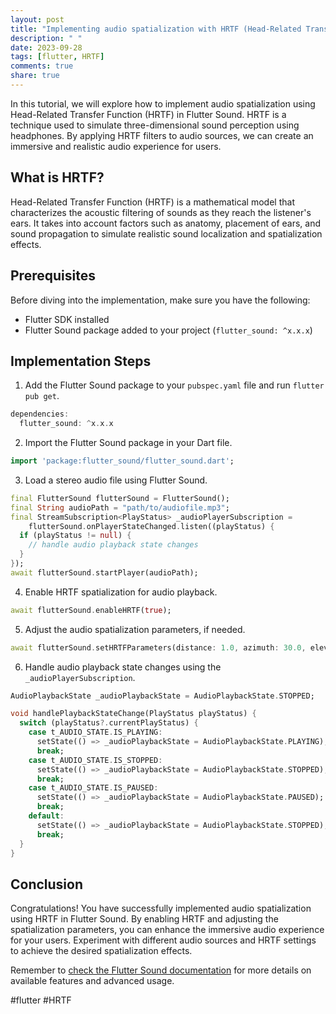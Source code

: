 ```yaml
---
layout: post
title: "Implementing audio spatialization with HRTF (Head-Related Transfer Function) in Flutter Sound"
description: " "
date: 2023-09-28
tags: [flutter, HRTF]
comments: true
share: true
---
```


In this tutorial, we will explore how to implement audio spatialization using Head-Related Transfer Function (HRTF) in Flutter Sound. HRTF is a technique used to simulate three-dimensional sound perception using headphones. By applying HRTF filters to audio sources, we can create an immersive and realistic audio experience for users.

## What is HRTF?

Head-Related Transfer Function (HRTF) is a mathematical model that characterizes the acoustic filtering of sounds as they reach the listener's ears. It takes into account factors such as anatomy, placement of ears, and sound propagation to simulate realistic sound localization and spatialization effects.

## Prerequisites

Before diving into the implementation, make sure you have the following:

- Flutter SDK installed
- Flutter Sound package added to your project (`flutter_sound: ^x.x.x`)

## Implementation Steps

1. Add the Flutter Sound package to your `pubspec.yaml` file and run `flutter pub get`.

```dart
dependencies:
  flutter_sound: ^x.x.x
```

2. Import the Flutter Sound package in your Dart file.

```dart
import 'package:flutter_sound/flutter_sound.dart';
```

3. Load a stereo audio file using Flutter Sound.

```dart
final FlutterSound flutterSound = FlutterSound();
final String audioPath = "path/to/audiofile.mp3";
final StreamSubscription<PlayStatus> _audioPlayerSubscription =
    flutterSound.onPlayerStateChanged.listen((playStatus) {
  if (playStatus != null) {
    // handle audio playback state changes
  }
});
await flutterSound.startPlayer(audioPath);
```

4. Enable HRTF spatialization for audio playback.

```dart
await flutterSound.enableHRTF(true);
```

5. Adjust the audio spatialization parameters, if needed.

```dart
await flutterSound.setHRTFParameters(distance: 1.0, azimuth: 30.0, elevation: 0.0);
```

6. Handle audio playback state changes using the `_audioPlayerSubscription`.

```dart
AudioPlaybackState _audioPlaybackState = AudioPlaybackState.STOPPED;

void handlePlaybackStateChange(PlayStatus playStatus) {
  switch (playStatus?.currentPlayStatus) {
    case t_AUDIO_STATE.IS_PLAYING:
      setState(() => _audioPlaybackState = AudioPlaybackState.PLAYING);
      break;
    case t_AUDIO_STATE.IS_STOPPED:
      setState(() => _audioPlaybackState = AudioPlaybackState.STOPPED);
      break;
    case t_AUDIO_STATE.IS_PAUSED:
      setState(() => _audioPlaybackState = AudioPlaybackState.PAUSED);
      break;
    default:
      setState(() => _audioPlaybackState = AudioPlaybackState.STOPPED);
      break;
  }
}
```

## Conclusion

Congratulations! You have successfully implemented audio spatialization using HRTF in Flutter Sound. By enabling HRTF and adjusting the spatialization parameters, you can enhance the immersive audio experience for your users. Experiment with different audio sources and HRTF settings to achieve the desired spatialization effects.

Remember to [check the Flutter Sound documentation](https://pub.dev/packages/flutter_sound) for more details on available features and advanced usage.

#flutter #HRTF